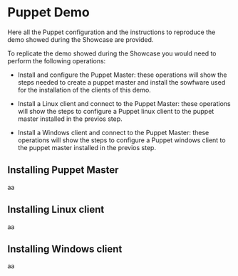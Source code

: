 Puppet Demo
===========

Here all the Puppet configuration and the instructions to reproduce the demo showed during the Showcase are provided.

To replicate the demo showed during the Showcase you would need to perform the following operations:

* Install and configure the Puppet Master: these operations will show the steps needed to create a puppet master and install
  the sowfware used for the installation of the clients of this demo.

* Install a Linux client and connect to the Puppet Master: these operations will show the steps to configure a Puppet linux
  client to the puppet master installed in the previos step.

* Install a Windows client and connect to the Puppet Master: these operations will show the steps to configure a Puppet windows
  client to the puppet master installed in the previos step.

Installing Puppet Master
------------------------

aa


Installing Linux client
-----------------------

aa

Installing Windows client
-------------------------

aa
